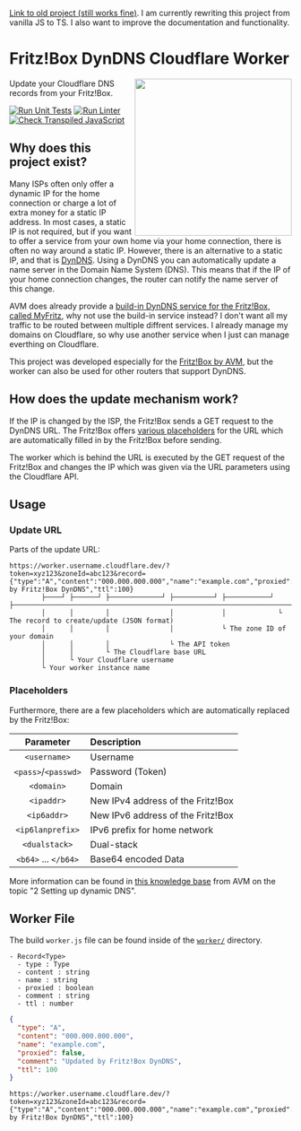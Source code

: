 [Link to old project (still works fine)](https://github.com/JavaScriptPlayground/cloudflare-worker-fritzbox-dyndns). I am currently rewriting this project from vanilla JS to TS. I also want to improve the documentation and functionality.

# Fritz!Box DynDNS Cloudflare Worker

<a href="https://workers.cloudflare.com/">
<picture>
<source width="280px" align="right" media="(prefers-color-scheme: light)" srcset="https://gist.githubusercontent.com/Mqxx/1a3f1feb6b55f6ce193dd9e7e66efcaf/raw/c9faf3d4f4d5f00c9fb08a5007a3309aeffe5c8b/cloudflare_worker_badge_light.svg">
<img width="280px" align="right" src="https://gist.githubusercontent.com/Mqxx/1a3f1feb6b55f6ce193dd9e7e66efcaf/raw/c9faf3d4f4d5f00c9fb08a5007a3309aeffe5c8b/cloudflare_worker_badge_dark.svg">
</picture>
</a>

Update your Cloudflare DNS records from your Fritz!Box.

[![Run Unit Tests](https://github.com/TypeScriptPlayground/fritzbox-dyndns-cloudflare/actions/workflows/test.yml/badge.svg)](https://github.com/TypeScriptPlayground/fritzbox-dyndns-cloudflare/actions/workflows/test.yml)
[![Run Linter](https://github.com/TypeScriptPlayground/fritzbox-dyndns-cloudflare/actions/workflows/lint.yml/badge.svg)](https://github.com/TypeScriptPlayground/fritzbox-dyndns-cloudflare/actions/workflows/lint.yml)
[![Check Transpiled JavaScript](https://github.com/TypeScriptPlayground/fritzbox-dyndns-cloudflare/actions/workflows/check_dist.yml/badge.svg)](https://github.com/TypeScriptPlayground/fritzbox-dyndns-cloudflare/actions/workflows/check_dist.yml)


## Why does this project exist?
Many ISPs often only offer a dynamic IP for the home connection or charge a lot of extra money for a static IP address. In most cases, a static IP is not required, but if you want to offer a service from your own home via your home connection, there is often no way around a static IP. However, there is an alternative to a static IP, and that is [DynDNS](https://en.wikipedia.org/wiki/Dynamic_DNS). Using a DynDNS you can automatically update a name server in the Domain Name System (DNS). This means that if the IP of your home connection changes, the router can notify the name server of this change.

AVM does already provide a [build-in DynDNS service for the Fritz!Box, called MyFritz](https://en.avm.de/service/knowledge-base/dok/FRITZ-Box-3490/1018_Determining-the-MyFRITZ-address-to-directly-access-FRITZ-Box-and-home-network-from-the-internet/), why not use the build-in service instead? I don't want all my traffic to be routed between multiple diffrent services. I already manage my domains on Cloudflare, so why use another service when I just can manage everthing on Cloudflare.

This project was developed especially for the [Fritz!Box by AVM](https://en.avm.de/products/fritzbox/), but the worker can also be used for other routers that support DynDNS.

## How does the update mechanism work?
If the IP is changed by the ISP, the Fritz!Box sends a GET request to the DynDNS URL. The Fritz!Box offers [various placeholders](https://en.avm.de/service/knowledge-base/dok/FRITZ-Box-7590/30_Setting-up-dynamic-DNS-in-the-FRITZ-Box/) for the URL which are automatically filled in by the Fritz!Box before sending.

The worker which is behind the URL is executed by the GET request of the Fritz!Box and changes the IP which was given via the URL parameters using the Cloudflare API.

## Usage
### Update URL
Parts of the update URL:
```
https://worker.username.cloudflare.dev/?token=xyz123&zoneId=abc123&record={"type":"A","content":"000.000.000.000","name":"example.com","proxied":false,"comment":"Updated by Fritz!Box DynDNS","ttl":100}
        ├────┘ ├──────┘ ├─────────────┘ ├──────────┘ ├───────────┘ ├────────────────────────────────────────────────────────────────────────────────────────────────────────────────────────────────────┘
        │      │        │               │            │             └ The record to create/update (JSON format)
        │      │        │               │            └ The zone ID of your domain
        │      │        │               └ The API token
        │      │        └ The Cloudflare base URL
        │      └ Your Cloudflare username
        └ Your worker instance name
```

### Placeholders
Furthermore, there are a few placeholders which are automatically replaced by the Fritz!Box:

|      Parameter       | Description                       |
|:--------------------:|:----------------------------------|
|     `<username>`     | Username                          |
| `<pass>`/`<passwd>`  | Password (Token)                  |
|      `<domain>`      | Domain                            |
|      `<ipaddr>`      | New IPv4 address of the Fritz!Box |
|     `<ip6addr>`      | New IPv6 address of the Fritz!Box |
|   `<ip6lanprefix>`   | IPv6 prefix for home network      |
|    `<dualstack>`     | Dual-stack                        |
| `<b64>` ... `</b64>` | Base64 encoded Data               |

More information can be found in [this knowledge base](https://en.avm.de/service/knowledge-base/dok/FRITZ-Box-7590/30_Setting-up-dynamic-DNS-in-the-FRITZ-Box/) from AVM on the topic "2 Setting up dynamic DNS".

## Worker File
The build `worker.js` file can be found inside of the [`worker/`](./worker) directory.

```
- Record<Type>
  - type : Type
  - content : string
  - name : string
  - proxied : boolean
  - comment : string
  - ttl : number
```

```json
{
  "type": "A",
  "content": "000.000.000.000",
  "name": "example.com",
  "proxied": false,
  "comment": "Updated by Fritz!Box DynDNS",
  "ttl": 100
}
```

```
https://worker.username.cloudflare.dev/?token=xyz123&zoneId=abc123&record={"type":"A","content":"000.000.000.000","name":"example.com","proxied":false,"comment":"Updated by Fritz!Box DynDNS","ttl":100}
```
